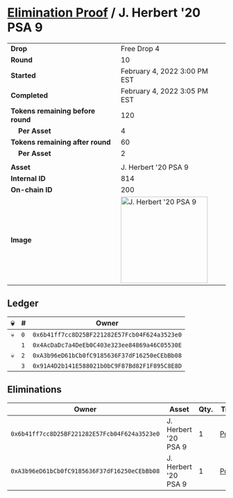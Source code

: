 # [Elimination Proof](./readme.md) / J. Herbert &#039;20 PSA 9

|||
|---|---|
| **Drop** | Free Drop 4 |
| **Round** | 10 |
| **Started** | February 4, 2022 3:00 PM EST |
| **Completed** | February 4, 2022 3:05 PM EST |
| **Tokens remaining before round** | 120 |
| **&nbsp;&nbsp;&nbsp;&nbsp;Per Asset** | 4 |
| **Tokens remaining after round** | 60 |
| **&nbsp;&nbsp;&nbsp;&nbsp;Per Asset** | 2 |
| | |
| **Asset** | J. Herbert &#039;20 PSA 9 |
| **Internal ID** | 814 |
| **On-chain ID** | 200 |
| **Image** | <img src="https://tcdn.blokpax.com/957181fa-d3e2-47b7-ab3b-c22527ad6eaf/4bf73482ea3c75028c469595d8bd57b7c6d931c9c42affd2c798f804911b0073.jpg" height="200" alt="J. Herbert &#039;20 PSA 9" /> |

## Ledger

| 💀 | # | Owner |
| --- | --- | --- |
| 💀 | `0` | `0x6b41ff7cc8D25BF221282E57Fcb04F624a3523e0` |
|  | `1` | `0x4AcDaDc7a4DeEb0C403e323ee84869a46C05530E` |
| 💀 | `2` | `0xA3b96eD61bCb0fC9185636F37dF16250eCEbBb08` |
|  | `3` | `0x91A4D2b141E588021b0bC9F87Bd82F1F895C8E8D` |


## Eliminations

| Owner | Asset | Qty. | Transaction |
| --- | --- | --- | --- |
| `0x6b41ff7cc8D25BF221282E57Fcb04F624a3523e0` | J. Herbert '20 PSA 9 | 1 | [Polygonscan](https://polygonscan.com/tx/0xa76d17351cd9a85321a59b7995d9d31185779b710497b24441964b69ca999614) |
| `0xA3b96eD61bCb0fC9185636F37dF16250eCEbBb08` | J. Herbert '20 PSA 9 | 1 | [Polygonscan](https://polygonscan.com/tx/0x2555b57389c2a001d6fff499b0fe7618200bcc2b0013115e5023f7a1b39f29f4) |
